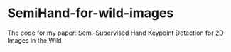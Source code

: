 # SemiHand-for-wild-images
The code for my paper: Semi-Supervised Hand Keypoint Detection for 2D Images in the Wild
